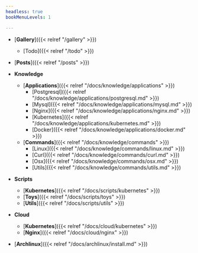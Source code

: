 ```yaml
---
headless: true
bookMenuLevels: 1

---
```


- [**Gallery**]({{< relref "/gallery" >}})
  - [Todo]({{< relref "/todo" >}})

- [**Posts**]({{< relref "/posts" >}})

- **Knowledge**
  - [**Applications**]({{< relref "/docs/knowledge/applications" >}})
    - [Postgresql]({{< relref "/docs/knowledge/applications/postgresql.md" >}})
    - [Mysql]({{< relref "/docs/knowledge/applications/mysql.md" >}})
    - [Nginx]({{< relref "/docs/knowledge/applications/nginx.md" >}})
    - [Kubernetes]({{< relref "/docs/knowledge/applications/kubernetes.md" >}})
    - [Docker]({{< relref "/docs/knowledge/applications/docker.md" >}})
  - [**Commands**]({{< relref "/docs/knowledge/commands" >}})
    - [Linux]({{< relref "/docs/knowledge/commands/linux.md" >}})
    - [Curl]({{< relref "/docs/knowledge/commands/curl.md" >}})
    - [Osx]({{< relref "/docs/knowledge/commands/osx.md" >}})
    - [Utils]({{< relref "/docs/knowledge/commands/utils.md" >}})
- **Scripts**
  - [**Kubernetes**]({{< relref "/docs/scripts/kubernetes" >}})
  - [**Toys**]({{< relref "/docs/scripts/toys" >}})
  - [**Utils**]({{< relref "/docs/scripts/utils" >}})
- **Cloud**
  - [**Kubernetes**]({{< relref "/docs/cloud/kubernetes" >}})
  - [**Nginx**]({{< relref "/docs/cloud/nginx" >}})
- [**Archlinux**]({{< relref "/docs/archlinux/install.md" >}})
